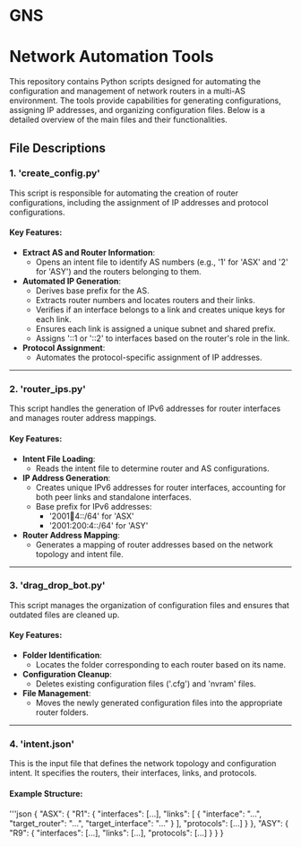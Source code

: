 # GNS
# Network Automation Tools

This repository contains Python scripts designed for automating the configuration and management of network routers in a multi-AS environment. The tools provide capabilities for generating configurations, assigning IP addresses, and organizing configuration files. Below is a detailed overview of the main files and their functionalities.

## File Descriptions

### 1. 'create_config.py'
This script is responsible for automating the creation of router configurations, including the assignment of IP addresses and protocol configurations.

#### Key Features:
- **Extract AS and Router Information**:
  - Opens an intent file to identify AS numbers (e.g., '1' for 'ASX' and '2' for 'ASY') and the routers belonging to them.
- **Automated IP Generation**:
  - Derives base prefix for the AS.
  - Extracts router numbers and locates routers and their links.
  - Verifies if an interface belongs to a link and creates unique keys for each link.
  - Ensures each link is assigned a unique subnet and shared prefix.
  - Assigns '::1 or '::2' to interfaces based on the router's role in the link.
- **Protocol Assignment**:
  - Automates the protocol-specific assignment of IP addresses.

---

### 2. 'router_ips.py'
This script handles the generation of IPv6 addresses for router interfaces and manages router address mappings.

#### Key Features:
- **Intent File Loading**:
  - Reads the intent file to determine router and AS configurations.
- **IP Address Generation**:
  - Creates unique IPv6 addresses for router interfaces, accounting for both peer links and standalone interfaces.
  - Base prefix for IPv6 addresses:
    - '2001:100:4::/64' for 'ASX'
    - '2001:200:4::/64' for 'ASY'
- **Router Address Mapping**:
  - Generates a mapping of router addresses based on the network topology and intent file.

---

### 3. 'drag_drop_bot.py'
This script manages the organization of configuration files and ensures that outdated files are cleaned up.

#### Key Features:
- **Folder Identification**:
  - Locates the folder corresponding to each router based on its name.
- **Configuration Cleanup**:
  - Deletes existing configuration files ('.cfg') and 'nvram' files.
- **File Management**:
  - Moves the newly generated configuration files into the appropriate router folders.

---

### 4. 'intent.json'
This is the input file that defines the network topology and configuration intent. It specifies the routers, their interfaces, links, and protocols.

#### Example Structure:
'''json
{
  "ASX": {
    "R1": {
      "interfaces": [...],
      "links": [
        {
          "interface": "...",
          "target_router": "...",
          "target_interface": "..."
        }
      ],
      "protocols": [...]
    }
  },
  "ASY": {
    "R9": {
      "interfaces": [...],
      "links": [...],
      "protocols": [...]
    }
  }
}

